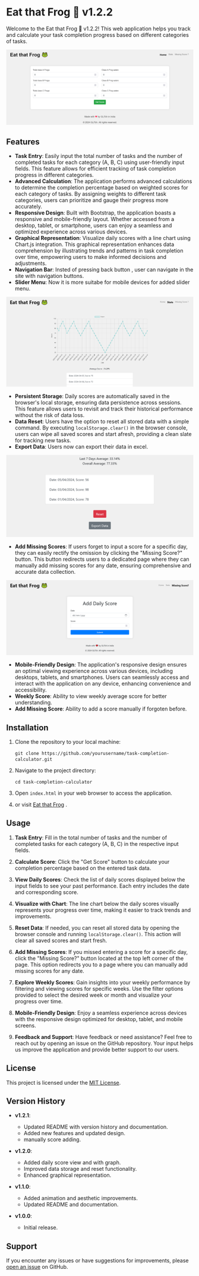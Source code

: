 # Eat that Frog 🐸 v1.2.2

Welcome to the Eat that Frog 🐸 v1.2.2! This web application helps you track and calculate your task completion progress based on different categories of tasks.

![Alt Text](index.PNG)

## Features

-  **Task Entry**: Easily input the total number of tasks and the number of completed tasks for each category (A, B, C) using user-friendly input fields. This feature allows for efficient tracking of task completion progress in different categories.
- **Advanced Calculation**: The application performs advanced calculations to determine the completion percentage based on weighted scores for each category of tasks. By assigning weights to different task categories, users can prioritize and gauge their progress more accurately.
 - **Responsive Design**: Built with Bootstrap, the application boasts a responsive and mobile-friendly layout. Whether accessed from a desktop, tablet, or smartphone, users can enjoy a seamless and optimized experience across various devices.
- **Graphical Representation**: Visualize daily scores with a line chart using Chart.js integration. This graphical representation enhances data comprehension by illustrating trends and patterns in task completion over time, empowering users to make informed decisions and adjustments.
- **Navigation Bar**: Insted of pressing back button , user can navigate in the site with navigation buttons.
- **Slider Menu**: Now it is more suitabe for mobile devices for added slider menu.
  
![Alt Text](daily-scores.PNG)

- **Persistent Storage**: Daily scores are automatically saved in the browser's local storage, ensuring data persistence across sessions. This feature allows users to revisit and track their historical performance without the risk of data loss.
-  **Data Reset**: Users have the option to reset all stored data with a simple command. By executing `localStorage.clear()` in the browser console, users can wipe all saved scores and start afresh, providing a clean slate for tracking new tasks.
-  **Export Data**: Users now can export their data in excel.

![Alt Text](r_e.png)

- **Add Missing Scores**: If users forget to input a score for a specific day, they can easily rectify the omission by clicking the "Missing Score?" button. This button redirects users to a dedicated page where they can manually add missing scores for any date, ensuring comprehensive and accurate data collection.

![Alt Text](data-add.png)

- **Mobile-Friendly Design**: The application's responsive design ensures an optimal viewing experience across various devices, including desktops, tablets, and smartphones. Users can seamlessly access and interact with the application on any device, enhancing convenience and accessibility.
- **Weekly Score**: Ability to view weekly average score for better understanding.
- **Add Missing Score**: Ability to add a score manually if forgoten before.

## Installation

1. Clone the repository to your local machine:

   ```
   git clone https://github.com/yourusername/task-completion-calculator.git
   ```

2. Navigate to the project directory:

   ```
   cd task-completion-calculator
   ```

3. Open `index.html` in your web browser to access the application.

4. or visit [Eat that Frog](https://eatthatfrog.netlify.app/) .

## Usage

1. **Task Entry**: Fill in the total number of tasks and the number of completed tasks for each category (A, B, C) in the respective input fields.

2. **Calculate Score**: Click the "Get Score" button to calculate your completion percentage based on the entered task data.

3. **View Daily Scores**: Check the list of daily scores displayed below the input fields to see your past performance. Each entry includes the date and corresponding score.

4. **Visualize with Chart**: The line chart below the daily scores visually represents your progress over time, making it easier to track trends and improvements.

5. **Reset Data**: If needed, you can reset all stored data by opening the browser console and running `localStorage.clear()`. This action will clear all saved scores and start fresh.

6. **Add Missing Scores**: If you missed entering a score for a specific day, click the "Missing Score?" button located at the top left corner of the page. This option redirects you to a page where you can manually add missing scores for any date.

7. **Explore Weekly Scores**: Gain insights into your weekly performance by filtering and viewing scores for specific weeks. Use the filter options provided to select the desired week or month and visualize your progress over time.

8. **Mobile-Friendly Design**: Enjoy a seamless experience across devices with the responsive design optimized for desktop, tablet, and mobile screens.

9. **Feedback and Support**: Have feedback or need assistance? Feel free to reach out by opening an issue on the GitHub repository. Your input helps us improve the application and provide better support to our users.

## License

This project is licensed under the [MIT License](LICENSE).

## Version History

- **v1.2.1**:
  - Updated README with version history and documentation.
  - Added new features and updated design.
  - manually score adding. 

- **v1.2.0**:
  - Added daily score view and with graph.
  - Improved data storage and reset functionality.
  - Enhanced graphical representation.

- **v1.1.0**:
  - Added animation and aesthetic improvements.
  - Updated README and documentation.

- **v1.0.0**:
  - Initial release.

## Support

If you encounter any issues or have suggestions for improvements, please [open an issue](https://github.com/glitch7584/eatthatfrog/issues) on GitHub.
